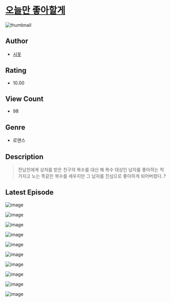 # [오늘만 좋아할게](https://comic.naver.com/challenge/list?titleId=810921)
![thumbnail](https://image-comic.pstatic.net/user_contents_data/challenge_comic/2023/05/25/367123/upload_7076393285433451316_480x623.jpeg)

## Author
- [시옷](https://comic.naver.com/artistTitle?id=367123)

## Rating
- 10.00

## View Count
- 98

## Genre
- 로맨스

## Description
> 전남친에게 상처를 받은 친구의 복수를 대신 해 복수 대상인 남자를 좋아하는 척 가지고 노는 똑같은 복수를 세우지만 그 남자를 진심으로 좋아하게 되어버렸다..?


## Latest Episode
![image](https://image-comic.pstatic.net/user_contents_data/challenge_comic/2023/05/25/367123/upload_7365692593015107685.jpeg)

![image](https://image-comic.pstatic.net/user_contents_data/challenge_comic/2023/05/25/367123/upload_7162242074420667959.jpeg)

![image](https://image-comic.pstatic.net/user_contents_data/challenge_comic/2023/05/25/367123/upload_7005461805211673187.jpeg)

![image](https://image-comic.pstatic.net/user_contents_data/challenge_comic/2023/05/25/367123/upload_3616450116605862448.jpeg)

![image](https://image-comic.pstatic.net/user_contents_data/challenge_comic/2023/05/25/367123/upload_3904731065124938340.jpeg)

![image](https://image-comic.pstatic.net/user_contents_data/challenge_comic/2023/05/25/367123/upload_7017843410033992759.jpeg)

![image](https://image-comic.pstatic.net/user_contents_data/challenge_comic/2023/05/25/367123/upload_7003998153438541369.jpeg)

![image](https://image-comic.pstatic.net/user_contents_data/challenge_comic/2023/05/25/367123/upload_7378645938730132834.jpeg)

![image](https://image-comic.pstatic.net/user_contents_data/challenge_comic/2023/05/25/367123/upload_7219608174561092452.jpeg)

![image](https://image-comic.pstatic.net/user_contents_data/challenge_comic/2023/05/25/367123/upload_4049073852124246114.jpeg)

